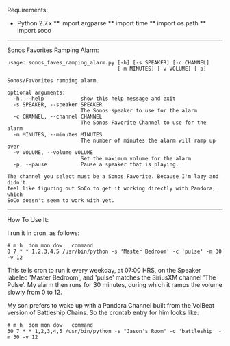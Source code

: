 Requirements:

* Python 2.7.x
** import argparse
** import time
** import os.path
** import soco

----
Sonos Favorites Ramping Alarm:
    
    usage: sonos_faves_ramping_alarm.py [-h] [-s SPEAKER] [-c CHANNEL]
                                        [-m MINUTES] [-v VOLUME] [-p]
    
    Sonos/Favorites ramping alarm.
    
    optional arguments:
      -h, --help            show this help message and exit
      -s SPEAKER, --speaker SPEAKER
                            The Sonos speaker to use for the alarm
      -c CHANNEL, --channel CHANNEL
                            The Sonos Favorite Channel to use for the alarm
      -m MINUTES, --minutes MINUTES
                            The number of minutes the alarm will ramp up over
      -v VOLUME, --volume VOLUME
                            Set the maximum volume for the alarm
      -p, --pause           Pause a speaker that is playing.
    
    The channel you select must be a Sonos Favorite. Because I'm lazy and didn't
    feel like figuring out SoCo to get it working directly with Pandora, which
    SoCo doesn't seem to work with yet.

----

How To Use It:

I run it in cron, as follows:

    # m h  dom mon dow   command
    0 7 * * 1,2,3,4,5 /usr/bin/python -s 'Master Bedroom' -c 'pulse' -m 30 -v 12

This tells cron to run it every weekday, at 07:00 HRS, on the Speaker labeled
'Master Bedroom', and 'pulse' matches the SiriusXM channel 'The Pulse'.  My alarm
then runs for 30 minutes, during which it ramps the volume slowly from 0 to 12.

My son prefers to wake up with a Pandora Channel built from the VolBeat version
of Battleship Chains.  So the crontab entry for him looks like:

    # m h  dom mon dow   command
    30 7 * * 1,2,3,4,5 /usr/bin/python -s "Jason's Room" -c 'battleship' -m 30 -v 12

